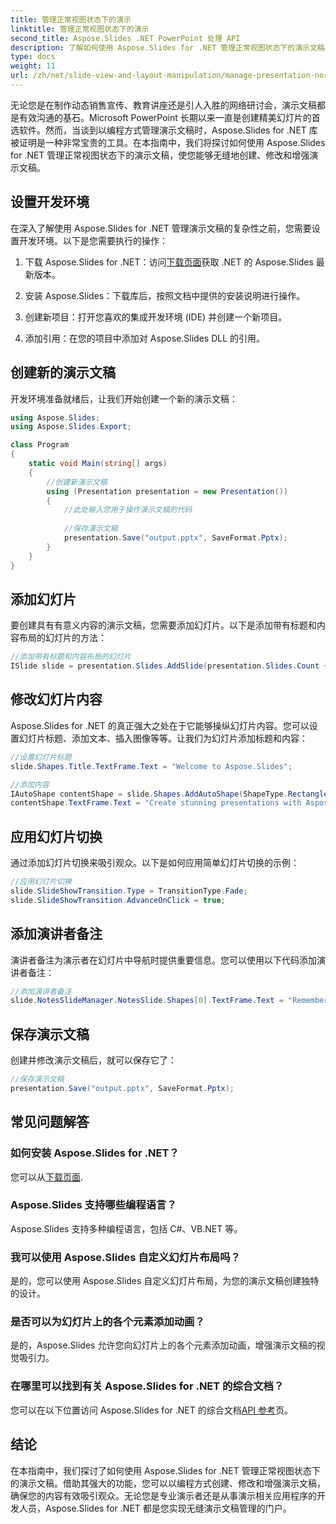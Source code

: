 ```yaml
---
title: 管理正常视图状态下的演示
linktitle: 管理正常视图状态下的演示
second_title: Aspose.Slides .NET PowerPoint 处理 API
description: 了解如何使用 Aspose.Slides for .NET 管理正常视图状态下的演示文稿。通过分步指导和完整的源代码以编程方式创建、修改和增强演示文稿。
type: docs
weight: 11
url: /zh/net/slide-view-and-layout-manipulation/manage-presentation-normal-view-state/
---
```


无论您是在制作动态销售宣传、教育讲座还是引人入胜的网络研讨会，演示文稿都是有效沟通的基石。Microsoft PowerPoint 长期以来一直是创建精美幻灯片的首选软件。然而，当谈到以编程方式管理演示文稿时，Aspose.Slides for .NET 库被证明是一种非常宝贵的工具。在本指南中，我们将探讨如何使用 Aspose.Slides for .NET 管理正常视图状态下的演示文稿，使您能够无缝地创建、修改和增强演示文稿。

   
## 设置开发环境

在深入了解使用 Aspose.Slides for .NET 管理演示文稿的复杂性之前，您需要设置开发环境。以下是您需要执行的操作：

1. 下载 Aspose.Slides for .NET：访问[下载页面](https://releases.aspose.com/slides/net/)获取 .NET 的 Aspose.Slides 最新版本。

2. 安装 Aspose.Slides：下载库后，按照文档中提供的安装说明进行操作。

3. 创建新项目：打开您喜欢的集成开发环境 (IDE) 并创建一个新项目。

4. 添加引用：在您的项目中添加对 Aspose.Slides DLL 的引用。

## 创建新的演示文稿

开发环境准备就绪后，让我们开始创建一个新的演示文稿：

```csharp
using Aspose.Slides;
using Aspose.Slides.Export;

class Program
{
    static void Main(string[] args)
    {
        //创建新演示文稿
        using (Presentation presentation = new Presentation())
        {
            //此处输入您用于操作演示文稿的代码
            
            //保存演示文稿
            presentation.Save("output.pptx", SaveFormat.Pptx);
        }
    }
}
```

## 添加幻灯片

要创建具有有意义内容的演示文稿，您需要添加幻灯片。以下是添加带有标题和内容布局的幻灯片的方法：

```csharp
//添加带有标题和内容布局的幻灯片
ISlide slide = presentation.Slides.AddSlide(presentation.Slides.Count + 1, presentation.SlideMaster.CustomLayouts[LayoutType.TitleAndObject]);
```

## 修改幻灯片内容

Aspose.Slides for .NET 的真正强大之处在于它能够操纵幻灯片内容。您可以设置幻灯片标题、添加文本、插入图像等等。让我们为幻灯片添加标题和内容：

```csharp
//设置幻灯片标题
slide.Shapes.Title.TextFrame.Text = "Welcome to Aspose.Slides";

//添加内容
IAutoShape contentShape = slide.Shapes.AddAutoShape(ShapeType.Rectangle, 50, 100, 600, 300);
contentShape.TextFrame.Text = "Create stunning presentations with Aspose.Slides!";
```

## 应用幻灯片切换

通过添加幻灯片切换来吸引观众。以下是如何应用简单幻灯片切换的示例：

```csharp
//应用幻灯片切换
slide.SlideShowTransition.Type = TransitionType.Fade;
slide.SlideShowTransition.AdvanceOnClick = true;
```

## 添加演讲者备注

演讲者备注为演示者在幻灯片中导航时提供重要信息。您可以使用以下代码添加演讲者备注：

```csharp
//添加演讲者备注
slide.NotesSlideManager.NotesSlide.Shapes[0].TextFrame.Text = "Remember to explain the benefits of Aspose.Slides!";
```

## 保存演示文稿

创建并修改演示文稿后，就可以保存它了：

```csharp
//保存演示文稿
presentation.Save("output.pptx", SaveFormat.Pptx);
```

## 常见问题解答

### 如何安装 Aspose.Slides for .NET？

您可以从[下载页面](https://releases.aspose.com/slides/net/).

### Aspose.Slides 支持哪些编程语言？

Aspose.Slides 支持多种编程语言，包括 C#、VB.NET 等。

### 我可以使用 Aspose.Slides 自定义幻灯片布局吗？

是的，您可以使用 Aspose.Slides 自定义幻灯片布局，为您的演示文稿创建独特的设计。

### 是否可以为幻灯片上的各个元素添加动画？

是的，Aspose.Slides 允许您向幻灯片上的各个元素添加动画，增强演示文稿的视觉吸引力。

### 在哪里可以找到有关 Aspose.Slides for .NET 的综合文档？

您可以在以下位置访问 Aspose.Slides for .NET 的综合文档[API 参考](https://reference.aspose.com/slides/net/)页。

## 结论
在本指南中，我们探讨了如何使用 Aspose.Slides for .NET 管理正常视图状态下的演示文稿。借助其强大的功能，您可以以编程方式创建、修改和增强演示文稿，确保您的内容有效吸引观众。无论您是专业演示者还是从事演示相关应用程序的开发人员，Aspose.Slides for .NET 都是您实现无缝演示文稿管理的门户。